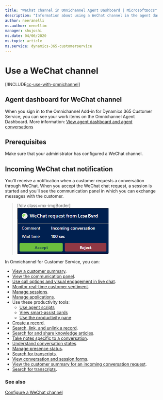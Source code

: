 ```yaml
---
title: "WeChat channel in Omnichannel Agent Dashboard | MicrosoftDocs"
description: "Information about using a WeChat channel in the agent dashboard for Omnichannel for Customer Service."
author: neeranelli
ms.author: nenellim
manager: shujoshi
ms.date: 04/06/2020
ms.topic: article
ms.service: dynamics-365-customerservice
---
```


# Use a WeChat channel

[!INCLUDE[cc-use-with-omnichannel](../includes/cc-use-with-omnichannel.md)]

## Agent dashboard for WeChat channel

When you sign in to the Omnichannel Add-in for Dynamics 365 Customer Service, you can see your work items on the Omnichannel Agent Dashboard. More information: [View agent dashboard and agent conversations](oc-agent-dashboard.md)

## Prerequisites

Make sure that your administrator has configured a WeChat channel.

## Incoming WeChat chat notification

You'll receive a notification when a customer requests a conversation through WeChat. When you accept the WeChat chat request, a session is started and you'll see the communication panel in which you can exchange messages with the customer.

> [!div class=mx-imgBorder]
> ![WeChat chat agent notification](media/incoming-chat-wechat.png "WeChat chat agent notification")

In Omnichannel for Customer Service, you can:

- [View a customer summary](oc-customer-summary.md).
- [View the communication panel](oc-conversation-control.md).
- [Use call options and visual engagement in live chat](call-options-visual-engagement.md).
- [Monitor real-time customer sentiment](oc-monitor-real-time-customer-sentiment-sessions.md).
- [Manage sessions](oc-manage-sessions.md).
- [Manage applications](oc-manage-applications.md).
- Use these productivity tools:
  - [Use agent scripts](oc-agent-scripts.md)
  - [View smart-assist cards](oc-smart-assist.md)
  - [Use the productivity pane](oc-productivity-pane.md)
- [Create a record](oc-create-record.md).
- [Search, link, and unlink a record](oc-search-link-unlink-record.md).
- [Search for and share knowledge articles](oc-search-knowledge-articles.md).
- [Take notes specific to a conversation](oc-take-notes.md).
- [Understand conversation states](oc-conversation-state.md).
- [Manage presence status](oc-manage-presence-status.md).
- [Search for transcripts](oc-search-transcipts.md).
- [View conversation and session forms](oc-view-activity-types.md).
- [View the customer summary for an incoming conversation request](oc-view-customer-summary-incoming-conversation-request.md).
- [Search for transcripts](oc-search-transcipts.md).

### See also

[Configure a WeChat channel](../../administrator/configure-wechat-channel.md)
